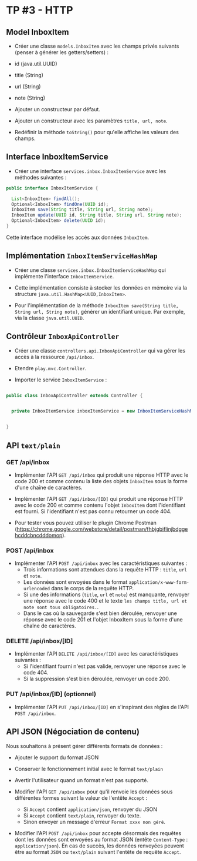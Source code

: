 # TP #3 - HTTP

## Model InboxItem

* Créer une classe `models.InboxItem` avec les champs privés suivants (penser à générer les getters/setters) :
 
 * id (java.util.UUID)
 * title (String)
 * url (String)
 * note (String)
 

* Ajouter un constructeur par défaut.

* Ajouter un constructeur avec les paramètres `title, url, note`.

* Redéfinir la méthode `toString()` pour qu'elle affiche les valeurs des champs.


## Interface InboxItemService

* Créer une interface `services.inbox.InboxItemService` avec les méthodes suivantes :

```java
public interface InboxItemService {

  List<InboxItem> findAll();
  Optional<InboxItem> findOne(UUID id);
  InboxItem save(String title, String url, String note);
  InboxItem update(UUID id, String title, String url, String note);
  Optional<InboxItem> delete(UUID id);
}
```

Cette interface modélise les accès aux données `InboxItem`.


## Implémentation `InboxItemServiceHashMap`

* Créer une classe `services.inbox.InboxItemServiceHashMap` qui implémente l'interface `InboxItemService`.

* Cette implémentation consiste à stocker les données en mémoire via la structure `java.util.HashMap<UUID,InboxItem>`.

* Pour l'implémentation de la méthode `InboxItem save(String title, String url, String note)`, générer un identifiant unique.
Par exemple, via la classe `java.util.UUID`.


## Contrôleur `InboxApiController`

* Créer une classe `controllers.api.InboxApiController` qui va gérer les accès à la ressource `/api/inbox`.

* Etendre `play.mvc.Controller`.

* Importer le service `InboxItemService` :

```java

public class InboxApiController extends Controller {


  private InboxItemService inboxItemService = new InboxItemServiceHashMap();


}
```

## API `text/plain`

### GET /api/inbox

* Implémenter l'API `GET /api/inbox` qui produit une réponse HTTP avec le code 200 et comme contenu la liste des objets `InboxItem` sous la forme d'une chaîne de caractères.

* Implémenter l'API `GET /api/inbox/[ID]` qui produit une réponse HTTP avec le code 200 et comme contenu l'objet `InboxItem` dont l'identifiant est fourni. Si l'identifiant n'est pas connu retourner un code 404.

* Pour tester vous pouvez utiliser le plugin Chrome Postman (https://chrome.google.com/webstore/detail/postman/fhbjgbiflinjbdggehcddcbncdddomop).

### POST /api/inbox

* Implémenter l'API `POST /api/inbox` avec les caractéristiques suivantes :
    * Trois informations sont attendues dans la requête HTTP : `title`, `url` et `note`.
    * Les données sont envoyées dans le format `application/x-www-form-urlencoded` dans le corps de la requête HTTP.
    * Si une des informations (`title`, `url` et `note`) est manquante, renvoyer une réponse avec le code 400 et le texte `les champs title, url et note sont tous obligatoires.`.
    * Dans le cas où la sauvegarde s'est bien déroulée, renvoyer une réponse avec le code 201 et l'objet InboxItem sous la forme d'une chaîne de caractères.

### DELETE /api/inbox/[ID]

* Implémenter l'API `DELETE /api/inbox/[ID]` avec les caractéristiques suivantes :
    * Si l'identifiant fourni n'est pas valide, renvoyer une réponse avec le code 404.
    * Si la suppression s'est bien déroulée, renvoyer un code 200.

### PUT /api/inbox/[ID] (optionnel)

* Implémenter l'API `PUT /api/inbox/[ID]` en s'inspirant des règles de l'API `POST /api/inbox`.

## API JSON (Négociation de contenu)

Nous souhaitons à présent gérer différents formats de données :
* Ajouter le support du format JSON
* Conserver le fonctionnement initial avec le format `text/plain`
* Avertir l'utilisateur quand un format n'est pas supporté.

 
* Modifier l'API  `GET /api/inbox` pour qu'il renvoie les données sous différentes formes suivant la valeur de l'entête `Accept` :
    * Si `Accept` contient `application/json`, renvoyer du JSON
    * Si `Accept` contient `text/plain`, renvoyer du texte.
    * Sinon envoyer un message d'erreur `Format xxxx non géré`.

* Modifier l'API `POST /api/inbox` pour accepte désormais des requêtes dont les données sont envoyées au format JSON (entête `Content-Type` : `application/json`).
En cas de succès, les données renvoyées peuvent être au format `JSON` ou `text/plain` suivant l'entête de requête `Accept`.


